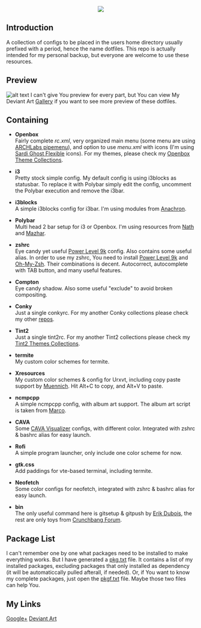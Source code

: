 <p align="center">
<a name="top" href="https://github.com/addy-dclxvi/Ultimate-Dotfiles/"><img src="https://raw.githubusercontent.com/addy-dclxvi/Ultimate-Dotfiles/master/logo.png"></a>
</p>

## Introduction
A collection of configs to be placed in the users home directory usually prefixed with a period, hence the name dotfiles.
This repo is actually intended for my personal backup, but everyone are welcome to use these resources.

## Preview
![alt text](https://raw.githubusercontent.com/addy-dclxvi/Ultimate-Dotfiles/master/preview.jpg)
I can't give You preview for every part, but You can view My Deviant Art [Gallery](http://addy-dclxvi.deviantart.com/gallery/) if you want to see more preview of these dotfiles.

## Containing

- **Openbox** <br /> Fairly complete *rc.xml*, very organized main menu (some menu are using [ARCHLabs pipemenu](https://aur.archlinux.org/packages/archlabs-pipemenus-git)), and option to use *menu.xml* with icons (I'm using [Sardi Ghost Flexible](https://aur.archlinux.org/packages/sardi-icons) icons).
For my themes, please check my [Openbox Theme Collections](https://github.com/addy-dclxvi/Openbox-Theme-Collections).

- **i3** <br /> Pretty stock simple config. My default config is using i3blocks as statusbar. To replace it with Polybar simply edit the config, uncomment the Polybar execution and remove the i3bar.

- **i3blocks** <br /> A simple i3blocks config for i3bar. I'm using modules from [Anachron](https://github.com/Anachron/i3blocks).

- **Polybar** <br /> Multi head 2 bar setup for i3 or Openbox. I'm using resources from [Nath](https://github.com/natemaia) and [Mazhar](https://github.com/m47h4r).
  
- **zshrc** <br /> Eye candy yet useful [Power Level 9k](https://github.com/bhilburn/powerlevel9k) config. Also contains some useful alias.
In order to use my zshrc, You need to install [Power Level 9k](https://aur.archlinux.org/packages/zsh-theme-powerlevel9k-git) and [Oh-My-Zsh](https://aur.archlinux.org/packages/oh-my-zsh-git).
Their combinations is decent. Autocorrect, autocomplete with TAB button, and many useful features.
  
- **Compton** <br /> Eye candy shadow. Also some useful "exclude" to avoid broken compositing.

- **Conky** <br /> Just a single conkyrc. For my another Conky collections please check my other [repos](https://github.com/addy-dclxvi?tab=repositories).

- **Tint2** <br /> Just a single tint2rc. For my another Tint2 collections please check my [Tint2 Themes Collections](https://github.com/addy-dclxvi/Tint2-Theme-Collections).

- **termite** <br /> My custom color schemes for termite.

- **Xresources** <br /> My custom color schemes & config for Urxvt, including copy paste support by [Muennich](https://github.com/muennich/urxvt-perls). Hit Alt+C to copy, and Alt+V to paste.

- **ncmpcpp** <br /> A simple ncmpcpp config, with album art support. The album art script is taken from [Marco](https://marcocheung.wordpress.com/).

- **CAVA** <br /> Some [CAVA Visualizer](https://aur.archlinux.org/packages/cava) configs, with different color. Integrated with zshrc & bashrc alias for easy launch. 

- **Rofi** <br /> A simple program launcher, only include one color scheme for now.

- **gtk.css** <br /> Add paddings for vte-based terminal, including termite.

- **Neofetch** <br /> Some color configs for neofetch, integrated with zshrc & bashrc alias for easy launch.

- **bin** <br /> The only useful command here is gitsetup & gitpush by [Erik Dubois](http://erikdubois.be/quick-easy-way-set-personal-github-repository),
the rest are only toys from [Crunchbang Forum](https://crunchbang.org/forums/viewtopic.php?id=13645).

## Package List
I can't remember one by one what packages need to be installed to make everything works.
But I have generated a [pkg.txt](https://github.com/addy-dclxvi/Ultimate-Dotfiles/blob/master/pkg.txt) file. It contains a list of my installed packages, excluding packages that only installed as dependency (it will be automaticcally pulled afterall, if needed).
Or, if You want to know my complete packages, just open the [pkgf.txt](https://github.com/addy-dclxvi/Ultimate-Dotfiles/blob/master/pkgf.txt) file. Maybe those two files can help You.

## My Links
[Google+](https://plus.google.com/+AdhiPambudi)
[Deviant Art](http://addy-dclxvi.deviantart.com/)
